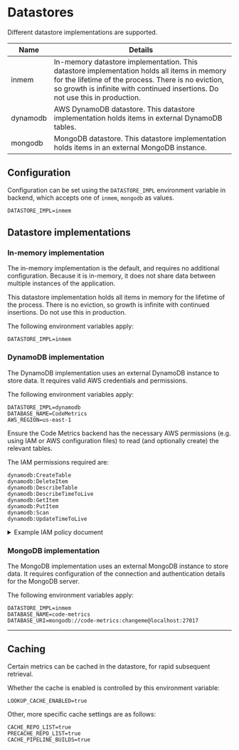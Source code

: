 # Datastores

Different datastore implementations are supported.

| Name     | Details                                                                                                                                                                                                                             |
|----------|-------------------------------------------------------------------------------------------------------------------------------------------------------------------------------------------------------------------------------------|
| inmem    | In-memory datastore implementation.️ This datastore implementation holds all items in memory for the lifetime of the process. There is no eviction, so growth is infinite with continued insertions. Do not use this in production. |
| dynamodb | AWS DynamoDB datastore. This datastore implementation holds items in external DynamoDB tables.                                                                                                                                      |
| mongodb  | MongoDB datastore. This datastore implementation holds items in an external MongoDB instance.                                                                                                                                       |

## Configuration

Configuration can be set using the `DATASTORE_IMPL` environment variable in backend, which accepts one of `inmem`, `mongodb` as values.

    DATASTORE_IMPL=inmem

## Datastore implementations

### In-memory implementation

The in-memory implementation is the default, and requires no additional configuration. Because it is in-memory, it does not share data between multiple instances of the application.

This datastore implementation holds all items in memory for the lifetime of the process. There is no eviction, so growth is infinite with continued insertions. Do not use this in production.

The following environment variables apply:

    DATASTORE_IMPL=inmem

### DynamoDB implementation

The DynamoDB implementation uses an external DynamoDB instance to store data. It requires valid AWS credentials and permissions.

The following environment variables apply:

    DATASTORE_IMPL=dynamodb
    DATABASE_NAME=CodeMetrics
    AWS_REGION=us-east-1

Ensure the Code Metrics backend has the necessary AWS permissions (e.g. using IAM or AWS configuration files) to read (and optionally create) the relevant tables.

The IAM permissions required are:

```
dynamodb:CreateTable
dynamodb:DeleteItem
dynamodb:DescribeTable
dynamodb:DescribeTimeToLive
dynamodb:GetItem
dynamodb:PutItem
dynamodb:Scan
dynamodb:UpdateTimeToLive
```


<details>
<summary>Example IAM policy document</summary>

This example IAM policy scopes access to tables with names in the format `CodeMetrics_*`, but you can be a specific as required by your environment.
```json
{
  "Version": "2012-10-17",
  "Statement": [
    {
      "Sid": "Stmt1688577177960",
      "Action": [
        "dynamodb:CreateTable",
        "dynamodb:DeleteItem",
        "dynamodb:DescribeTable",
        "dynamodb:DescribeTimeToLive",
        "dynamodb:GetItem",
        "dynamodb:PutItem",
        "dynamodb:Scan",
        "dynamodb:UpdateTimeToLive"
      ],
      "Effect": "Allow",
      "Resource": "arn:aws:dynamodb:us-east-1:000000000000:table/CodeMetrics_*"
    }
  ]
}
```
</details>

### MongoDB implementation

The MongoDB implementation uses an external MongoDB instance to store data. It requires configuration of the connection and authentication details for the MongoDB server.

The following environment variables apply:

    DATASTORE_IMPL=inmem
    DATABASE_NAME=code-metrics
    DATABASE_URI=mongodb://code-metrics:changeme@localhost:27017

---

## Caching

Certain metrics can be cached in the datastore, for rapid subsequent retrieval.

Whether the cache is enabled is controlled by this environment variable:

    LOOKUP_CACHE_ENABLED=true

Other, more specific cache settings are as follows:

    CACHE_REPO_LIST=true
    PRECACHE_REPO_LIST=true
    CACHE_PIPELINE_BUILDS=true
